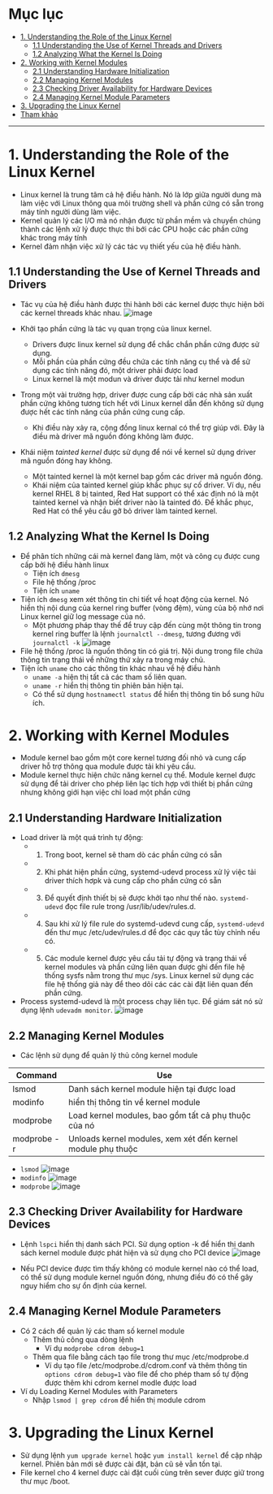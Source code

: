 # Mục lục 
- [1. Understanding the Role of the Linux Kernel](#1)
  - [1.1 Understanding the Use of Kernel Threads and Drivers](#11)
  - [1.2 Analyzing What the Kernel Is Doing](#12)
- [2. Working with Kernel Modules](#2)
  - [2.1 Understanding Hardware Initialization](#21)
  - [2.2 Managing Kernel Modules](#22)
  - [2.3 Checking Driver Availability for Hardware Devices](#23)
  - [2.4 Managing Kernel Module Parameters](#24)
- [3. Upgrading the Linux Kernel](#3)
- [Tham khảo](#tm)

---

<a name ='1'></a>
# 1. Understanding the Role of the Linux Kernel
- Linux kernel là trung tâm cả hệ điều hành. Nó là lớp giữa người dung mà làm việc với Linux thông qua môi trường shell và phần cứng có sẵn trong máy tính người dùng làm việc.
- Kernel quản lý các I/O mà nó nhận được từ phần mềm và chuyển chúng thành các lệnh xử lý được thực thi bới các CPU hoặc các phần cứng khác trong máy tính  
- Kernel đảm nhận  việc xử lý các tác vụ thiết yếu của hệ điều hành. 

<a name ='11'></a>
## 1.1 Understanding the Use of Kernel Threads and Drivers
- Tác vụ của hệ điều hành được thi hành bởi các kernel được thực hiện bởi các kernel threads khác nhau.
  ![image](image/chap16/Screenshot_1.png)

- Khởi tạo phần cứng là tác vụ quan trọng của linux kernel.
  - Drivers được linux kernel sử dụng để chắc chắn phần cứng được sử dụng. 
  - Mỗi phần của phần cứng đều chứa các tính năng cụ thể và để sử dụng các tính năng đó, một driver phải được load
  - Linux kernel là một modun và driver được tải như kernel modun
- Trong một vài trường hợp, driver được cung cấp bởi các nhà sản xuất phần cứng không tương tích hết với Linux kernel dẫn đến không sử dụng được hết các tính năng của phần cứng cung cấp.   
  - Khi điều này xảy ra, cộng đồng linux kernal có thể trợ giúp với. Đây là điều mà driver mã nguồn đóng không làm được.
- Khái niệm *tainted kernel* được sử dụng để nói về kernel sử dụng driver mã nguồn đóng hay không. 
  - Một tainted kernel là một kernel bap gồm các driver mã nguồn đóng. 
  - Khái niệm của tainted kernel giúp khắc phục sự cố driver. Ví dụ, nếu kernel RHEL 8 bị tainted, Red Hat support có thể xác định nó là một tainted kernel và nhận biết driver nào là tainted đó. Để khắc phục, Red Hat có thể yêu cầu gỡ bỏ driver làm tainted kernel.

<a name ='11'></a>
## 1.2 Analyzing What the Kernel Is Doing
- Để phân tích những cái mà kernel đang làm, một và công cụ được cung cấp bởi hệ điều hành linux
  - Tiện ích `dmesg`
  - File hệ thống /proc
  - Tiện ích `uname`
- Tiện ích `dmesg` xem xét thông tin chi tiết  về hoạt động của kernel. Nó hiển thị nội dung của kernel ring buffer (vòng đệm), vùng của bộ nhớ  nơi Linux kernel  giữ log message của nó. 
  - Một phương pháp thay thế để truy cập đến cùng một thông tin  trong kernel ring buffer là lệnh  `journalctl --dmesg`, tương đương với `journalctl -k`
  ![image](image/chap16/Screenshot_2.png)
- File hệ thống /proc là nguồn thông tin có giá trị. Nội dung trong file chứa thông tin trạng thái về những thứ xảy ra trong máy chủ.
- Tiện ích `uname` cho các thông tin khác nhau về hệ điều hành
  - `uname -a` hiện thị tất cả các tham số liên quan.
  - `uname -r` hiển thị thông tin phiên bản hiện tại.
  - Có thể sử dụng `hostnamectl status` để hiển thị thông tin bổ sung  hữu ích. 

<a name ='2'></a>
# 2. Working with Kernel Modules
- Module kernel bao gồm một core kernel tương đối nhỏ và cung cấp driver hỗ trợ thông qua module được tải khi yêu cầu. 
- Module kernel thực hiện chức năng kernel cụ thể. Module kernel được sử dụng để tải driver cho phép liên lạc tích hợp với thiết bị phần cứng nhưng không giới hạn việc chỉ load một phần cứng 


<a name ='21'></a>
## 2.1 Understanding Hardware Initialization
- Load driver là một quá trình tự động: 
  - 1. Trong boot, kernel sẽ tham dò các phần cứng có sẵn
  - 2. Khi phát hiện phần cứng, systemd-udevd process xử lý việc tải driver thích hơpk  và cung cấp cho phần cứng có sẵn
  - 3. Để quyết định thiết bị sẽ được khởi tạo như thế nào. `systemd-udevd` đọc file rule trong  /usr/lib/udev/rules.d. 
  - 4. Sau khi xử lý file rule do systemd-udevd cung cấp, `systemd-udevd` đến thư mục /etc/udev/rules.d để đọc các quy tắc tùy chỉnh nếu có. 
  - 5. Các module kernel được yêu cầu tải tự động và trạng thái về kernel modules và phần cứng liên quan được ghi đến file hệ thống sysfs nằm trong  thư mục /sys. Linux kernel sử dụng các file hệ thống giả này để theo dõi các các cài đặt liên quan đến phần cứng.
- Process systemd-udevd là một process chạy liên tục. Để giám sát  nó sử dụng lệnh `udevadm monitor`. 
  ![image](image/chap16/Screenshot_3.png)


<a name ='22'></a>
## 2.2 Managing Kernel Modules
- Các lệnh sử dụng để quản lý thủ công kernel module 

Command | Use
---|---
lsmod | Danh sách kernel module hiện tại được load
modinfo  |  hiển thị thông tin về kernel module 
modprobe |  Load kernel modules, bao gồm tất cả phụ thuộc của nó  
modprobe -r |  Unloads kernel modules, xem xét đến kernel module phụ thuộc


  - `lsmod`
![image](image/chap16/Screenshot_4.png)
  - `modinfo`
![image](image/chap16/Screenshot_5.png)
  - `modprobe`
![image](image/chap16/Screenshot_6.png)



<a name ='23'></a>
## 2.3 Checking Driver Availability for Hardware Devices
- Lệnh `lspci` hiển thị danh sách PCI. Sử dụng option -k để hiển thị danh sách kernel module được phát hiện và sử dụng cho PCI device 
![image](image/chap16/Screenshot_7.png)

- Nếu PCI device được tìm thấy không có module kernel nào có thể load, có thể sử dụng module kernel nguồn đóng, nhưng điều đó có thể gây nguy hiểm cho sự ổn định của kernel. 

<a name ='24'></a>
## 2.4 Managing Kernel Module Parameters
- Có 2 cách để  quản lý các tham số kernel module 
  - Thêm thủ công qua dòng lệnh 
    - Ví dụ `modprobe cdrom debug=1`  
  - Thêm qua file bằng cách tạo file trong thư mục /etc/modprobe.d
    - Ví dụ tạo file /etc/modprobe.d/cdrom.conf và thêm thông tin `options cdrom debug=1` vào file để cho phép tham số tự động được thêm khi cdrom kernel modle được load
- Ví dụ Loading Kernel Modules with Parameters
  - Nhập `lsmod | grep cdrom` để hiển thị module cdrom 

<a name ='3'></a>
# 3. Upgrading the Linux Kernel
- Sử dụng lệnh  `yum upgrade kernel` hoặc `yum install kernel` để cập nhập kernel. Phiên bản mới sẽ được cài đặt, bản cũ sẽ vẫn tồn tại. 
- File kernel cho 4 kernel được cài đặt cuối cùng trên sever được giữ trong thư mục /boot.








